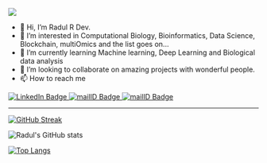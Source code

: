 ![](https://komarev.com/ghpvc/?username=RadulDev&label=PROFILE+VIEWS)


- 👋 Hi, I’m Radul R Dev.    
- 👀 I’m interested in Computational Biology, Bioinformatics, Data Science, Blockchain, multiOmics and the list goes on...
- 🌱 I’m currently learning Machine learning, Deep Learning and Biological data analysis
- 💞️ I’m looking to collaborate on amazing projects with wonderful people.
- 📫 How to reach me <span>
<a href="https://www.linkedin.com/in/radul-r-dev/">
    <img src="https://img.shields.io/badge/LinkedIn-blue?style=for-the-badge&logo=linkedin&logoColor=white" alt="LinkedIn Badge"/>
    <img src="https://img.shields.io/badge/ma?style=for-the-badge&logo=linkedin&logoColor=white" alt="mailID Badge"/>
  </a>
<a href="">
    <img src="https://img.shields.io/badge/ma?style=for-the-badge&logo=linkedin&logoColor=white" alt="mailID Badge"/>
  </a>
<!---
RadulDev/RadulDev is a ✨ special ✨ repository because its `README.md` (this file) appears on your GitHub profile.
You can click the Preview link to take a look at your changes.
--->
<hr>

[![GitHub Streak](https://streak-stats.demolab.com?user=RadulDev&theme=transparent&card_width=500&border_radius=6&date_format=j%20M%5B%20Y%5D&mode=monthly)](https://git.io/streak-stats)

![Radul's GitHub stats](https://github-readme-stats.vercel.app/api?username=RadulDev&show_icons=true&theme=transparent&card_width=500)

[![Top Langs](https://github-readme-stats.vercel.app/api/top-langs/?username=RadulDev&theme=transparent&layout=compact&hide_progress=true&langs_count=8&card_width=500)](https://github.com/anuraghazra/github-readme-stats)
